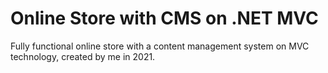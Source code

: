 # Online Store with CMS on .NET MVC
Fully functional online store with a content management system on MVC technology, created by me in 2021.


